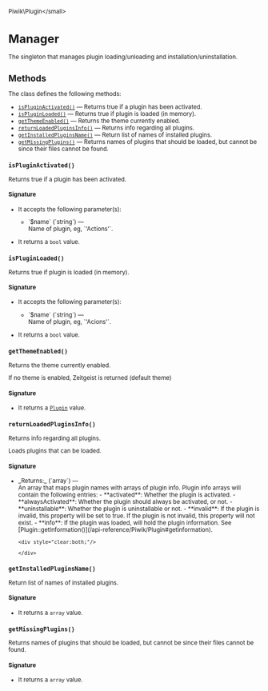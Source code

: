<small>Piwik\Plugin\</small>

Manager
=======

The singleton that manages plugin loading/unloading and installation/uninstallation.

Methods
-------

The class defines the following methods:

- [`isPluginActivated()`](#ispluginactivated) &mdash; Returns true if a plugin has been activated.
- [`isPluginLoaded()`](#ispluginloaded) &mdash; Returns true if plugin is loaded (in memory).
- [`getThemeEnabled()`](#getthemeenabled) &mdash; Returns the theme currently enabled.
- [`returnLoadedPluginsInfo()`](#returnloadedpluginsinfo) &mdash; Returns info regarding all plugins.
- [`getInstalledPluginsName()`](#getinstalledpluginsname) &mdash; Return list of names of installed plugins.
- [`getMissingPlugins()`](#getmissingplugins) &mdash; Returns names of plugins that should be loaded, but cannot be since their files cannot be found.

<a name="ispluginactivated" id="ispluginactivated"></a>
<a name="isPluginActivated" id="isPluginActivated"></a>
### `isPluginActivated()`

Returns true if a plugin has been activated.

#### Signature

-  It accepts the following parameter(s):

   <ul>
   <li>
      <div markdown="1" class="parameter">
      `$name` (`string`) &mdash;

      <div markdown="1" class="param-desc"> Name of plugin, eg, `'Actions'`.</div>

      <div style="clear:both;"/>

      </div>
   </li>
   </ul>
- It returns a `bool` value.

<a name="ispluginloaded" id="ispluginloaded"></a>
<a name="isPluginLoaded" id="isPluginLoaded"></a>
### `isPluginLoaded()`

Returns true if plugin is loaded (in memory).

#### Signature

-  It accepts the following parameter(s):

   <ul>
   <li>
      <div markdown="1" class="parameter">
      `$name` (`string`) &mdash;

      <div markdown="1" class="param-desc"> Name of plugin, eg, `'Acions'`.</div>

      <div style="clear:both;"/>

      </div>
   </li>
   </ul>
- It returns a `bool` value.

<a name="getthemeenabled" id="getthemeenabled"></a>
<a name="getThemeEnabled" id="getThemeEnabled"></a>
### `getThemeEnabled()`

Returns the theme currently enabled.

If no theme is enabled, Zeitgeist is returned (default theme)

#### Signature

- It returns a [`Plugin`](../../Piwik/Plugin.md) value.

<a name="returnloadedpluginsinfo" id="returnloadedpluginsinfo"></a>
<a name="returnLoadedPluginsInfo" id="returnLoadedPluginsInfo"></a>
### `returnLoadedPluginsInfo()`

Returns info regarding all plugins.

Loads plugins that can be loaded.

#### Signature


<ul>
  <li>
    <div markdown="1" class="parameter">
    _Returns:_  (`array`) &mdash;
    <div markdown="1" class="param-desc">An array that maps plugin names with arrays of plugin info. Plugin info arrays will contain the following entries: - **activated**: Whether the plugin is activated. - **alwaysActivated**: Whether the plugin should always be activated, or not. - **uninstallable**: Whether the plugin is uninstallable or not. - **invalid**: If the plugin is invalid, this property will be set to true. If the plugin is not invalid, this property will not exist. - **info**: If the plugin was loaded, will hold the plugin information. See [Plugin::getInformation()](/api-reference/Piwik/Plugin#getinformation).</div>

    <div style="clear:both;"/>

    </div>
  </li>
</ul>

<a name="getinstalledpluginsname" id="getinstalledpluginsname"></a>
<a name="getInstalledPluginsName" id="getInstalledPluginsName"></a>
### `getInstalledPluginsName()`

Return list of names of installed plugins.

#### Signature

- It returns a `array` value.

<a name="getmissingplugins" id="getmissingplugins"></a>
<a name="getMissingPlugins" id="getMissingPlugins"></a>
### `getMissingPlugins()`

Returns names of plugins that should be loaded, but cannot be since their files cannot be found.

#### Signature

- It returns a `array` value.


